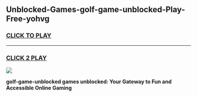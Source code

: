 
## Unblocked-Games-golf-game-unblocked-Play-Free-yohvg
<h3>
<a href="https://premium76.site?title=golf-game-unblocked&ref=15A">CLICK TO PLAY</a></h3>
<hr>

<h3>
<a href="https://premium76.site?title=golf-game-unblocked&ref=15A">CLICK 2 PLAY</a>
  
</h3>

<a href="https://premium76.site?title=golf-game-unblocked&ref=15A"><img src="https://clearcache.store/games.png"></a>


**golf-game-unblocked games unblocked: Your Gateway to Fun and Accessible Online Gaming**
